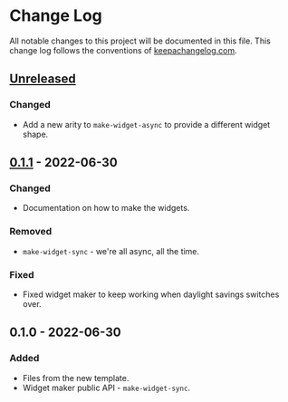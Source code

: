 # Change Log
All notable changes to this project will be documented in this file. This change log follows the conventions of [keepachangelog.com](http://keepachangelog.com/).

## [Unreleased]
### Changed
- Add a new arity to `make-widget-async` to provide a different widget shape.

## [0.1.1] - 2022-06-30
### Changed
- Documentation on how to make the widgets.

### Removed
- `make-widget-sync` - we're all async, all the time.

### Fixed
- Fixed widget maker to keep working when daylight savings switches over.

## 0.1.0 - 2022-06-30
### Added
- Files from the new template.
- Widget maker public API - `make-widget-sync`.

[Unreleased]: https://github.com/main/clj-iron-bank/compare/0.1.1...HEAD
[0.1.1]: https://github.com/main/clj-iron-bank/compare/0.1.0...0.1.1
